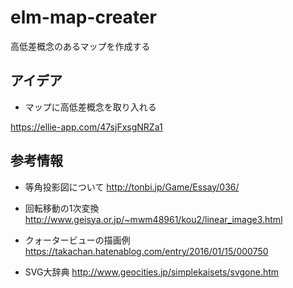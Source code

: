 # elm-map-creater
高低差概念のあるマップを作成する

アイデア
-----------------
* マップに高低差概念を取り入れる

https://ellie-app.com/47sjFxsgNRZa1

参考情報
-----------------
* 等角投影図について 
http://tonbi.jp/Game/Essay/036/

* 回転移動の1次変換
http://www.geisya.or.jp/~mwm48961/kou2/linear_image3.html

* クォータービューの描画例
https://takachan.hatenablog.com/entry/2016/01/15/000750

* SVG大辞典
http://www.geocities.jp/simplekaisets/svgone.htm
